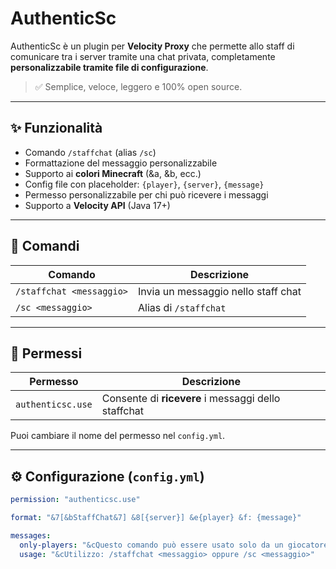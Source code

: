 # AuthenticSc

AuthenticSc è un plugin per **Velocity Proxy** che permette allo staff di comunicare tra i server tramite una chat privata, completamente **personalizzabile tramite file di configurazione**.

> ✅ Semplice, veloce, leggero e 100% open source.

---

## ✨ Funzionalità

- Comando `/staffchat` (alias `/sc`)
- Formattazione del messaggio personalizzabile
- Supporto ai **colori Minecraft** (&a, &b, ecc.)
- Config file con placeholder: `{player}`, `{server}`, `{message}`
- Permesso personalizzabile per chi può ricevere i messaggi
- Supporto a **Velocity API** (Java 17+)

---

## 🧪 Comandi

| Comando | Descrizione |
|--------|-------------|
| `/staffchat <messaggio>` | Invia un messaggio nello staff chat |
| `/sc <messaggio>`        | Alias di `/staffchat` |

---

## 🔐 Permessi

| Permesso           | Descrizione |
|-------------------|-------------|
| `authenticsc.use` | Consente di **ricevere** i messaggi dello staffchat |

Puoi cambiare il nome del permesso nel `config.yml`.

---

## ⚙️ Configurazione (`config.yml`)

```yaml
permission: "authenticsc.use"

format: "&7[&bStaffChat&7] &8[{server}] &e{player} &f: {message}"

messages:
  only-players: "&cQuesto comando può essere usato solo da un giocatore."
  usage: "&cUtilizzo: /staffchat <messaggio> oppure /sc <messaggio>"
